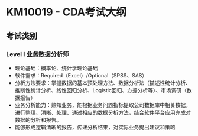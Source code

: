 # KM10019 - CDA考试大纲

## 考试类别

### Level I 业务数据分析师

* 理论基础：概率论、统计学理论基础
* 软件需求：Required（Excel）/Optional（SPSS、SAS）
* 分析方法要求：掌握数据的基本预处理方法、数据分析法（描述性统计分析、推断性统计分析、线性回归分析、Logistic回归、方差分析等）、市场调研（数据报告）
* 业务分析能力：熟知业务，能根据业务问题指标提取公司数据库中相关数据，进行整理、清晰、处理、通过相应的数据分析方法，结合软件平台应用完成对数据的分析和报告。
* 能够形成逻辑清晰的报告，传递分析结果，对实际业务提出建议和策略



